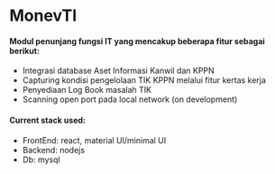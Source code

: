 <h1>MonevTI</h1>

<h4>Modul penunjang fungsi IT yang mencakup beberapa fitur sebagai berikut:</h6>

<ul>
  <li>Integrasi database Aset Informasi Kanwil dan KPPN</li>
  <li>Capturing kondisi pengelolaan TIK KPPN melalui fitur kertas kerja</li>
  <li>Penyediaan Log Book masalah TIK</li>
  <li>Scanning open port pada local network (on development) </li>
</ul>


<h4>Current stack used:</h6>
<ul>
  <li>FrontEnd: react, material UI/minimal UI</li>
  <li>Backend: nodejs </li>
  <li>Db: mysql</li>
</ul>
